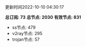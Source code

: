 更新时间2022-10-10 04:30:17

**总订阅: 73**
**总节点: 2030**
**有效节点: 831**
- ss节点: 479
- v2ray节点: 295
- trojan节点: 57
